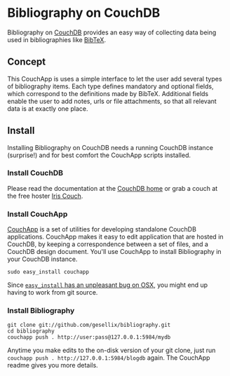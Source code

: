 # Bibliography on CouchDB

Bibliography on [CouchDB](http://www.couchdb.org/) provides an easy way of collecting data
being used in bibliographies like [BibTeX](http://www.bibtex.org/).

## Concept

This CouchApp is uses a simple interface to let the user add several types of bibliography items.
Each type defines mandatory and optional fields, which correspond to the definitions made by BibTeX.
Additional fields enable the user to add notes, urls or file attachments, so that all relevant data
is at exactly one place.

## Install

Installing Bibliography on CouchDB needs a running CouchDB instance (surprise!) and for best comfort the CouchApp scripts installed.

### Install CouchDB

Please read the documentation at the [CouchDB home](http://www.couchdb.org) or grab a couch at the free hoster [Iris Couch](http://www.iriscouch.com/).

### Install CouchApp

[CouchApp](http://github.com/couchapp/couchapp/) is a set of utilities for developing standalone CouchDB applications.
CouchApp makes it easy to edit application that are hosted in CouchDB,
by keeping a correspondence between a set of files, and a CouchDB design document.
You'll use CouchApp to install Bibliography in your CouchDB instance.

    sudo easy_install couchapp

Since [`easy_install` has an unpleasant bug on OSX](http://mail.python.org/pipermail/pythonmac-sig/2008-October/020567.html),
you might end up having to work from git source.

### Install Bibliography

    git clone git://github.com/gesellix/bibliography.git
    cd bibliography
    couchapp push . http://user:pass@127.0.0.1:5984/mydb

Anytime you make edits to the on-disk version of your git clone,
just run `couchapp push . http://127.0.0.1:5984/blogdb` again.
The CouchApp readme gives you more details.
